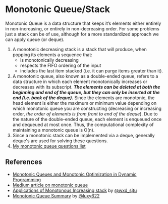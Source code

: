 # Monotonic Queue/Stack
Monotonic Queue is a data structure that keeps it’s elements either entirely in non-increasing, or entirely in non-decreasing order. For some problems just a stack can be of use, although for a more standardized approach we can apply queue (or deque).

1. A monotonic decreasing stack is a stack that will produce, when popping its elements a sequence that:
    - is monotonically decreasing
    - respects the FIFO ordering of the input
    - includes the last item stacked (i.e. it can purge items greater than it).
2. A monotonic queue, also known as a double-ended queue, refers to a data structure in which each element monotonically increases or decreases with its subscript. ***The elements can be deleted at both the beginning and end of the queue, but they can only be inserted at the end (i.e. back of the deque).*** Since the elements are monotonic, the head element is either the maximum or minimum value depending on which monotonic queue you are constructing (decreasing or increasing order, *the order of elements is from front to end of the deque*). Due to the nature of the double-ended queue, each element is enqueued once and dequeued at most once. Thus, the computational complexity of maintaining a monotonic queue is O(n).
3. Since a monotonic stack can be implemented via a deque, generally deque's are used for solving these questions.
4. [My monotonic queue questions list](https://leetcode.com/list/9i2dcaum)

## References
- [Monotonic Queues and Monotonic Optimization in Dynamic Programming](https://activities.tjhsst.edu/sct/lectures/1920/2020_2_21_Monotonic_Queues.pdf)
- [Medium article on monotonic queue](https://1e9.medium.com/monotonic-queue-notes-980a019d5793)
- [Applications of Monotonous Increasing stack](https://leetcode.com/problems/sum-of-subarray-minimums/discuss/178876/stack-solution-with-very-detailed-explanation-step-by-step) by [@wxd_sjtu](https://leetcode.com/wxd_sjtu/)
- [Monotonic Queue Summary](https://leetcode.com/problems/shortest-subarray-with-sum-at-least-k/discuss/204290/Monotonic-Queue-Summary) by [@luxy622](https://leetcode.com/luxy622/)